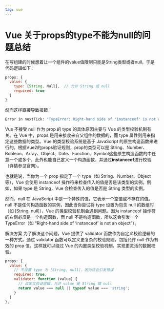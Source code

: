 ```yaml
---
tag: vue
---
```


# Vue 关于props的type不能为null的问题总结

在写组建的时候想着让一个组件的value值限制只能是String类型或者null，于是代码逻辑如下：


```js
props: {  
  value: {  
    type: [String, Null],  // 允许 String 或 null  
    required: true  
  }  
}
```

然而这样直接导致报错：

```sh
Error in nextTick: "TypeError: Right-hand side of 'instanceof' is not an object"
```

Vue 不接受 null 作为 prop 的 type 的具体原因主要与 Vue 的类型校验机制有关。在 Vue 中，props 是用来接收来自父组件的数据的，而 type 属性则用来指定这些数据的类型。Vue 的类型校验系统是基于 JavaScript 的原生构造函数来进行的。根据Vue2的props验证规则，prop的类型可以是 String、Number、Boolean、Array、Object、Date、Function、Symbol这些原生构造函数的中任意一个或多个，此外也能自己定义一个构造函数，并通过**instanceof**进行校验（详情参见官网）。

也就是说，当你为一个 prop 指定了一个 type（如 String、Number、Object 等），Vue 会使用 instanceof 操作符来检查传入的值是否是该类型的实例。例如，如果 type 是 String，Vue 会检查传入的值是否是 String 类型的实例。

然而，null 在 JavaScript 中是一个特殊的值，它表示一个空值或不存在的值。null 不是任何构造函数的实例，因此当你尝试将 type 设置为包含 null 的数组时（如 [String, null]），Vue 的类型校验机制会遇到问题。因为 instanceof 操作符的右侧必须是一个构造函数，而 null 不是构造函数，所以这会引发一个 TypeError（如 “Right-hand side of ‘instanceof’ is not an object”）。

解决方案
为了解决这个问题，Vue 提供了 validator 函数作为自定义校验逻辑的一种方式。通过 validator 函数可以定义更复杂的校验规则，包括允许 null 作为有效的 prop 值。这样就可以绕过 Vue 的内置类型校验机制，实现更灵活的数据校验。

```js
props: {  
  value: {  
    // 不设置 type 为 [String, null]，因为这会引发错误  
    required: true,  
    validator: function (value) {  
      // 自定义验证逻辑，允许 value 是 String 或 null  
      return value === null || typeof value === 'string';  
    }  
  }  
},  
```

